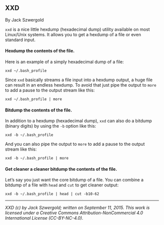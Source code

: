 ## XXD

By Jack Szwergold

`xxd` is a nice little hexdump (hexadecimal dump) utility available on most Linux/Unix systems. It allows you to get a hexdump of a file or even standard input.

#### Hexdump the contents of the file.

Here is an example of a simply hexadecimal dump of a file:

    xxd ~/.bash_profile

Since `xxd` basically streams a file input into a hexdump output, a huge file can result in an endless hexdump. To avoid that just pipe the output to `more` to add a pause to the output stream like this:

    xxd ~/.bash_profile | more

#### Bitdump the contents of the file.

In addition to a hexdump (hexadecimal dump), `xxd` can also do a bitdump (binary digits) by using the `-b` option like this:

    xxd -b ~/.bash_profile

And you can also pipe the output to `more` to add a pause to the output stream like this:

    xxd -b ~/.bash_profile | more

#### Get cleaner a cleaner bitdump the contents of the file.

Let’s say you just want the core bitdump of a file. You can combine a bitdump of a file with `head` and `cut` to get cleaner output:

    xxd -b ~/.bash_profile | head | cut -b10-62

***

*XXD (c) by Jack Szwergold; written on September 11, 2015. This work is licensed under a Creative Commons Attribution-NonCommercial 4.0 International License (CC-BY-NC-4.0).*